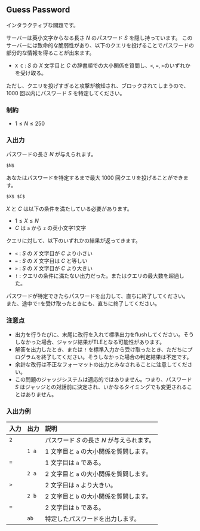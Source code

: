 ## Guess Password

インタラクティブな問題です。

サーバーは英小文字からなる長さ $N$ のパスワード $S$ を隠し持っています。
このサーバーには致命的な脆弱性があり、以下のクエリを投げることでパスワードの部分的な情報を得ることが出来ます。

- `X C` : $S$ の $X$ 文字目と $C$ の辞書順での大小関係を質問し、`<`, `=`, `>`のいずれかを受け取る。

ただし、クエリを投げすぎると攻撃が検知され、ブロックされてしまうので、$1000$ 回以内にパスワード $S$ を特定してください。

### 制約

- $1 \le N \le 250$

### 入出力

パスワードの長さ $N$ が与えられます。
```md
$N$
```

あなたはパスワードを特定するまで最大 $1000$ 回クエリを投げることができます。
```md
$X$ $C$
```
$X$ と $C$ は以下の条件を満たしている必要があります。
- $1 \le X \le N$
- $C$ は `a` から `z` の英小文字1文字

クエリに対して、以下のいずれかの結果が返ってきます。
- `<` : $S$ の $X$ 文字目が $C$ より小さい
- `=` : $S$ の $X$ 文字目は $C$ と等しい
- `>` : $S$ の $X$ 文字目が $C$ より大きい
- `!` : クエリの条件に満たない出力だった。またはクエリの最大数を超過した。

パスワードが特定できたらパスワードを出力して、直ちに終了してください。
また、途中で`!`を受け取ったときにも、直ちに終了してください。

### 注意点

- 出力を行うたびに、末尾に改行を入れて標準出力をflushしてください。そうしなかった場合、ジャッジ結果がTLEとなる可能性があります。
- 解答を出力したとき、または `!` を標準入力から受け取ったとき、ただちにプログラムを終了してください。そうしなかった場合の判定結果は不定です。
- 余計な改行は不正なフォーマットの出力とみなされることに注意してください。
- この問題のジャッジシステムは適応的ではありません。つまり、パスワード $S$ はジャッジとの対話前に決定され、いかなるタイミングでも変更されることはありません。

### 入出力例

|入力|出力  |説明                                                                     |
|:---|:-----|:------------------------------------------------------------------------|
|`2` |      |パスワード $S$ の長さ $N$ が与えられます。                                   |
|    |`1 a` |$1$ 文字目と `a` の大小関係を質問します。                                   |
|`=` |      |$1$ 文字目は `a` である。                                                   |
|    |`2 a` |$2$ 文字目と `a` の大小関係を質問します。                                   |
|`>` |      |$2$ 文字目は `a` より大きい。                                               |
|    |`2 b` |$2$ 文字目と `b` の大小関係を質問します。                                   |
|`=` |      |$2$ 文字目は `b` である。                                                   |
|    |`ab`  |特定したパスワードを出力します。                                         |

